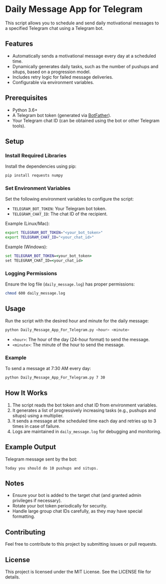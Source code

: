 # Daily Message App for Telegram

This script allows you to schedule and send daily motivational messages to a specified Telegram chat using a Telegram bot.

## Features
- Automatically sends a motivational message every day at a scheduled time.
- Dynamically generates daily tasks, such as the number of pushups and situps, based on a progression model.
- Includes retry logic for failed message deliveries.
- Configurable via environment variables.

## Prerequisites
- Python 3.6+
- A Telegram bot token (generated via [BotFather](https://core.telegram.org/bots#botfather)).
- Your Telegram chat ID (can be obtained using the bot or other Telegram tools).

## Setup

### Install Required Libraries
Install the dependencies using pip:
```bash
pip install requests numpy
```

### Set Environment Variables
Set the following environment variables to configure the script:

- `TELEGRAM_BOT_TOKEN`: Your Telegram bot token.
- `TELEGRAM_CHAT_ID`: The chat ID of the recipient.

Example (Linux/Mac):
```bash
export TELEGRAM_BOT_TOKEN="<your_bot_token>"
export TELEGRAM_CHAT_ID="<your_chat_id>"
```

Example (Windows):
```cmd
set TELEGRAM_BOT_TOKEN=<your_bot_token>
set TELEGRAM_CHAT_ID=<your_chat_id>
```

### Logging Permissions
Ensure the log file (`daily_message.log`) has proper permissions:
```bash
chmod 600 daily_message.log
```

## Usage
Run the script with the desired hour and minute for the daily message:

```bash
python Daily_Message_App_For_Telegram.py <hour> <minute>
```

- `<hour>`: The hour of the day (24-hour format) to send the message.
- `<minute>`: The minute of the hour to send the message.

### Example
To send a message at 7:30 AM every day:
```bash
python Daily_Message_App_For_Telegram.py 7 30
```

## How It Works
1. The script reads the bot token and chat ID from environment variables.
2. It generates a list of progressively increasing tasks (e.g., pushups and situps) using a multiplier.
3. It sends a message at the scheduled time each day and retries up to 3 times in case of failure.
4. Logs are maintained in `daily_message.log` for debugging and monitoring.

## Example Output
Telegram message sent by the bot:
```
Today you should do 10 pushups and situps.
```

## Notes
- Ensure your bot is added to the target chat (and granted admin privileges if necessary).
- Rotate your bot token periodically for security.
- Handle large group chat IDs carefully, as they may have special formatting.

## Contributing
Feel free to contribute to this project by submitting issues or pull requests.

## License
This project is licensed under the MIT License. See the LICENSE file for details.
